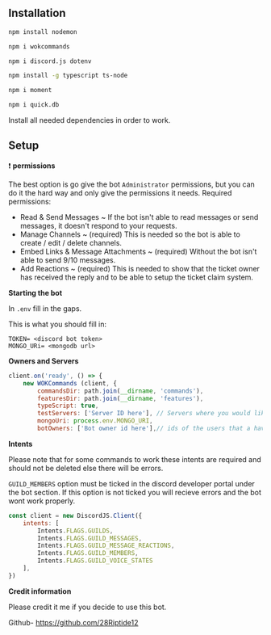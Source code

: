 ## Installation 

```sh
npm install nodemon 

npm i wokcommands

npm i discord.js dotenv

npm install -g typescript ts-node

npm i moment 

npm i quick.db

```

Install all needed dependencies in order to work.

## Setup 

❗ **permissions**


The best option is go give the bot `Administrator` permissions, but you can do it the hard way and only give the permissions it needs. Required permissions:

- Read & Send Messages ~  If the bot isn't able to read messages or send messages, it doesn't respond to your requests.
- Manage Channels ~ (required) This is needed so the bot is able to create / edit / delete channels.
- Embed Links & Message Attachments ~ (required) Without the bot isn't able to send 9/10 messages.
- Add Reactions ~ (required) This is needed to show that the ticket owner has received the reply and to be able to setup the ticket claim system.

**Starting the bot**

In `.env` fill in the gaps.

This is what you should fill in:

```
TOKEN= <discord bot token>
MONGO_URi= <mongodb url>

```
**Owners and Servers**



```js
client.on('ready', () => {
    new WOKCommands (client, {
        commandsDir: path.join(__dirname, 'commands'),
        featuresDir: path.join(__dirname, 'features'),
        typeScript: true,
        testServers: ['Server ID here'], // Servers where you would like commands to / work
        mongoUri: process.env.MONGO_URI,
        botOwners: ['Bot owner id here'],// ids of the users that a have access to owner only commands
```



**Intents**

Please note that for some commands to work these intents are required and should not be deleted else there will be errors. 

`GUILD_MEMBERS` option must be ticked in the discord developer portal under the bot section. If this option is not ticked you will recieve errors and the bot wont work properly.





```js
const client = new DiscordJS.Client({
    intents: [
        Intents.FLAGS.GUILDS, 
        Intents.FLAGS.GUILD_MESSAGES,
        Intents.FLAGS.GUILD_MESSAGE_REACTIONS,
        Intents.FLAGS.GUILD_MEMBERS,
        Intents.FLAGS.GUILD_VOICE_STATES
    ],
})
```


**Credit information**

Please credit it me if you decide to use this bot.

Github- https://github.com/28Riptide12

